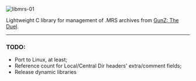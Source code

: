 ![libmrs-01](https://github.com/user-attachments/assets/f0603249-2afd-4114-8a83-99738ce5bdb2)

Lightweight C library for management of .MRS archives from [GunZ: The Duel](https://en.wikipedia.org/wiki/GunZ:_The_Duel).

----

### **TODO**:
- Port to Linux, at least;
- Reference count for Local/Central Dir headers' extra/comment fields;
- Release dynamic libraries
